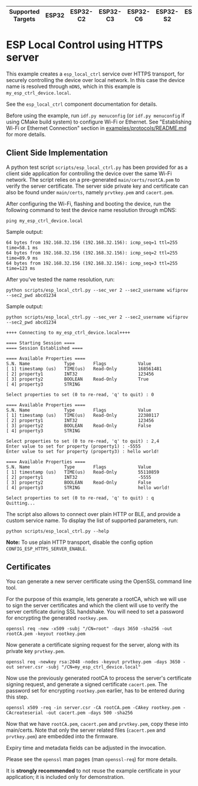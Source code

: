 | Supported Targets | ESP32 | ESP32-C2 | ESP32-C3 | ESP32-C6 | ESP32-S2 | ESP32-S3 |
| ----------------- | ----- | -------- | -------- | -------- | -------- | -------- |

# ESP Local Control using HTTPS server

This example creates a `esp_local_ctrl` service over HTTPS transport, for securely controlling the device over local network. In this case the device name is resolved through `mDNS`, which in this example is `my_esp_ctrl_device.local`.

See the `esp_local_ctrl` component documentation for details.

Before using the example, run `idf.py menuconfig` (or `idf.py menuconfig` if using CMake build system) to configure Wi-Fi or Ethernet. See "Establishing Wi-Fi or Ethernet Connection" section in [examples/protocols/README.md](../README.md) for more details.

## Client Side Implementation

A python test script `scripts/esp_local_ctrl.py` has been provided for as a client side application for controlling the device over the same Wi-Fi network. The script relies on a pre-generated `main/certs/rootCA.pem` to verify the server certificate. The server side private key and certificate can also be found under `main/certs`, namely `prvtkey.pem` and `cacert.pem`.

After configuring the Wi-Fi, flashing and booting the device, run the following command to test the device name
resolution through mDNS:

```
ping my_esp_ctrl_device.local
```

Sample output:

```
64 bytes from 192.168.32.156 (192.168.32.156): icmp_seq=1 ttl=255 time=58.1 ms
64 bytes from 192.168.32.156 (192.168.32.156): icmp_seq=2 ttl=255 time=89.9 ms
64 bytes from 192.168.32.156 (192.168.32.156): icmp_seq=3 ttl=255 time=123 ms
```

After you've tested the name resolution, run:

```
python scripts/esp_local_ctrl.py --sec_ver 2 --sec2_username wifiprov --sec2_pwd abcd1234
```
Sample output:

```
python scripts/esp_local_ctrl.py --sec_ver 2 --sec2_username wifiprov --sec2_pwd abcd1234

++++ Connecting to my_esp_ctrl_device.local++++

==== Starting Session ====
==== Session Established ====

==== Available Properties ====
S.N. Name             Type       Flags            Value
[ 1] timestamp (us)   TIME(us)   Read-Only        168561481
[ 2] property1        INT32                       123456
[ 3] property2        BOOLEAN    Read-Only        True
[ 4] property3        STRING

Select properties to set (0 to re-read, 'q' to quit) : 0

==== Available Properties ====
S.N. Name             Type       Flags            Value
[ 1] timestamp (us)   TIME(us)   Read-Only        22380117
[ 2] property1        INT32                       123456
[ 3] property2        BOOLEAN    Read-Only        False
[ 4] property3        STRING

Select properties to set (0 to re-read, 'q' to quit) : 2,4
Enter value to set for property (property1) : -5555
Enter value to set for property (property3) : hello world!

==== Available Properties ====
S.N. Name             Type       Flags            Value
[ 1] timestamp (us)   TIME(us)   Read-Only        55110859
[ 2] property1        INT32                       -5555
[ 3] property2        BOOLEAN    Read-Only        False
[ 4] property3        STRING                      hello world!

Select properties to set (0 to re-read, 'q' to quit) : q
Quitting...
```

The script also allows to connect over plain HTTP or BLE, and provide a custom service name. To display the list of supported parameters, run:

```
python scripts/esp_local_ctrl.py --help
```

**Note:** To use plain HTTP transport, disable the config option `CONFIG_ESP_HTTPS_SERVER_ENABLE`.

## Certificates

You can generate a new server certificate using the OpenSSL command line tool.

For the purpose of this example, lets generate a rootCA, which we will use to sign the server certificates and which the client will use to verify the server certificate during SSL handshake. You will need to set a password for encrypting the generated `rootkey.pem`.

```
openssl req -new -x509 -subj "/CN=root" -days 3650 -sha256 -out rootCA.pem -keyout rootkey.pem
```

Now generate a certificate signing request for the server, along with its private key `prvtkey.pem`.

```
openssl req -newkey rsa:2048 -nodes -keyout prvtkey.pem -days 3650 -out server.csr -subj "/CN=my_esp_ctrl_device.local"
```

Now use the previously generated rootCA to process the server's certificate signing request, and generate a signed certificate `cacert.pem`. The password set for encrypting `rootkey.pem` earlier, has to be entered during this step.

```
openssl x509 -req -in server.csr -CA rootCA.pem -CAkey rootkey.pem -CAcreateserial -out cacert.pem -days 500 -sha256
```

Now that we have `rootCA.pem`, `cacert.pem` and `prvtkey.pem`, copy these into main/certs. Note that only the server related files (`cacert.pem` and `prvtkey.pem`) are embedded into the firmware.

Expiry time and metadata fields can be adjusted in the invocation.

Please see the `openssl` man pages (man `openssl-req`) for more details.

It is **strongly recommended** to not reuse the example certificate in your application;
it is included only for demonstration.
